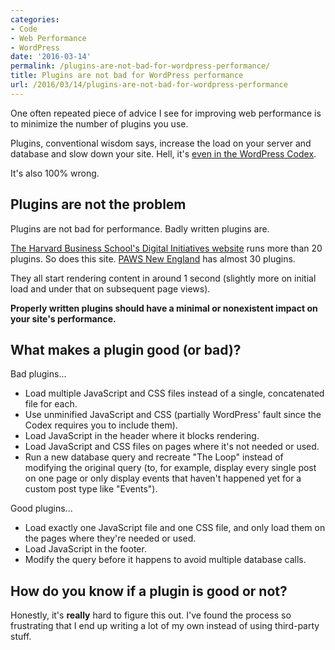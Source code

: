 ```yaml
---
categories:
- Code
- Web Performance
- WordPress
date: '2016-03-14'
permalink: /plugins-are-not-bad-for-wordpress-performance/
title: Plugins are not bad for WordPress performance
url: /2016/03/14/plugins-are-not-bad-for-wordpress-performance
---
```


One often repeated piece of advice I see for improving web performance is to minimize the number of plugins you use.

Plugins, conventional wisdom says, increase the load on your server and database and slow down your site. Hell, it's [even in the WordPress Codex](https://codex.wordpress.org/WordPress_Optimization/WordPress_Performance).

It's also 100% wrong.

<!--more-->

## Plugins are not the problem

Plugins are not bad for performance. Badly written plugins are.

[The Harvard Business School's Digital Initiatives website](https://digital.hbs.edu) runs more than 20 plugins. So does this site. [PAWS New England](http://pawsnewengland.com) has almost 30 plugins.

They all start rendering content in around 1 second (slightly more on initial load and under that on subsequent page views).

**Properly written plugins should have a minimal or nonexistent impact on your site's performance.**

## What makes a plugin good (or bad)?

Bad plugins...

- Load multiple JavaScript and CSS files instead of a single, concatenated file for each.
- Use unminified JavaScript and CSS (partially WordPress' fault since the Codex requires you to include them).
- Load JavaScript in the header where it blocks rendering.
- Load JavaScript and CSS files on pages where it's not needed or used.
- Run a new database query and recreate "The Loop" instead of modifying the original query (to, for example, display every single post on one page or only display events that haven't happened yet for a custom post type like "Events").

Good plugins...

- Load exactly one JavaScript file and one CSS file, and only load them on the pages where they're needed or used.
- Load JavaScript in the footer.
- Modify the query before it happens to avoid multiple database calls.

## How do you know if a plugin is good or not?

Honestly, it's **really** hard to figure this out. I've found the process so frustrating that I end up writing a lot of my own instead of using third-party stuff.